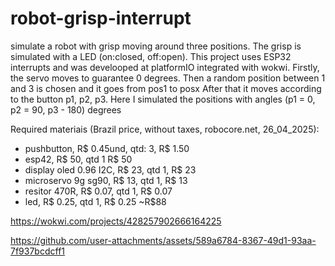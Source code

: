 # robot-grisp-interrupt
simulate a robot with grisp moving around three positions. The grisp is simulated with a LED (on:closed, off:open). This project uses ESP32 interrupts and was develooped at platformIO integrated with wokwi.
Firstly, the servo moves to guarantee 0 degrees. Then a random position between 1 and 3 is chosen and it goes from pos1 to posx
After that it moves according to the button p1, p2, p3. Here I simulated the positions with angles (p1 = 0, p2 = 90, p3 - 180) degrees

Required materiais (Brazil price, without taxes, robocore.net, 26_04_2025):
- pushbutton, R$ 0.45und, qtd: 3, R$ 1.50
- esp42, R$ 50, qtd 1 R$ 50
- display oled 0.96 I2C, R$ 23, qtd 1, R$ 23
- microservo 9g sg90, R$ 13, qtd 1, R$ 13
- resitor 470R, R$ 0.07, qtd 1, R$ 0.07
- led, R$ 0.25, qtd 1, R$ 0.25
  ~R$88

https://wokwi.com/projects/428257902666164225

https://github.com/user-attachments/assets/589a6784-8367-49d1-93aa-7f937bcdcff1

